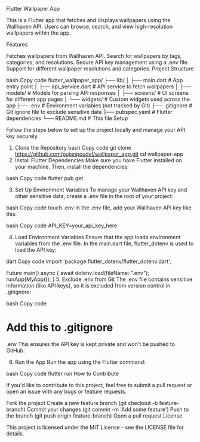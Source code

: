 Flutter Wallpaper App

This is a Flutter app that fetches and displays wallpapers using the Wallhaven API. Users can browse, search, and view high-resolution wallpapers within the app.

Features

Fetches wallpapers from Wallhaven API.
Search for wallpapers by tags, categories, and resolutions.
Secure API key management using a .env file.
Support for different wallpaper resolutions and categories.
Project Structure

bash
Copy code
flutter_wallpaper_app/
├── lib/
│ ├── main.dart # App entry point
│ ├── api_service.dart # API service to fetch wallpapers
│ ├── models/ # Models for parsing API responses
│ ├── screens/ # UI screens for different app pages
│ └── widgets/ # Custom widgets used across the app
├── .env # Environment variables (not tracked by Git)
├── .gitignore # Git ignore file to exclude sensitive data
├── pubspec.yaml # Flutter dependencies
└── README.md # This file
Setup

Follow the steps below to set up the project locally and manage your API key securely.

1. Clone the Repository
   bash
   Copy code
   git clone https://github.com/pujanpoudel/wallpaper_app.git
   cd wallpaper-app
2. Install Flutter Dependencies
   Make sure you have Flutter installed on your machine. Then, install the dependencies:

bash
Copy code
flutter pub get

3. Set Up Environment Variables
   To manage your Wallhaven API key and other sensitive data, create a .env file in the root of your project:

bash
Copy code
touch .env
In the .env file, add your Wallhaven API key like this:

bash
Copy code
API_KEY=your_api_key_here

4. Load Environment Variables
   Ensure that the app loads environment variables from the .env file. In the main.dart file, flutter_dotenv is used to load the API key:

dart
Copy code
import 'package:flutter_dotenv/flutter_dotenv.dart';

Future<void> main() async {
await dotenv.load(fileName: ".env");
runApp(MyApp());
} 5. Exclude .env from Git
The .env file contains sensitive information (like API keys), so it is excluded from version control in .gitignore:

bash
Copy code

# Add this to .gitignore

.env
This ensures the API key is kept private and won't be pushed to GitHub.

6. Run the App
   Run the app using the Flutter command:

bash
Copy code
flutter run
How to Contribute

If you'd like to contribute to this project, feel free to submit a pull request or open an issue with any bugs or feature requests.

Fork the project
Create a new feature branch (git checkout -b feature-branch)
Commit your changes (git commit -m 'Add some feature')
Push to the branch (git push origin feature-branch)
Open a pull request
License

This project is licensed under the MIT License - see the LICENSE file for details.
